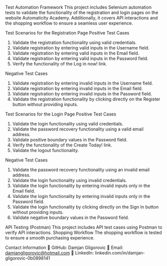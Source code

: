Test Automation Framework
This project includes Selenium automation tests to validate the functionality of the registration and login pages on the website Automaticity Academy. Additionally, it covers API interactions and the shopping workflow to ensure a seamless user experience.

Test Scenarios for the Registration Page
Positive Test Cases
1. Validate the registration functionality using valid credentials.
2. Validate registration by entering valid inputs in the Username field.
3. Validate registration by entering valid inputs in the Email field.
4. Validate registration by entering valid inputs in the Password field.
5. Verify the functionality of the Log in now! link.

Negative Test Cases
1. Validate registration by entering invalid inputs in the Username field.
2. Validate registration by entering invalid inputs in the Email field.
3. Validate registration by entering invalid inputs in the Password field.
4. Validate the registration functionality by clicking directly on the Register button without providing inputs.

Test Scenarios for the Login Page
Positive Test Cases
1. Validate the login functionality using valid credentials.
2. Validate the password recovery functionality using a valid email address.
3. Validate positive boundary values in the Password field.
4. Verify the functionality of the Create Today! link.
5. Validate the logout functionality.

Negative Test Cases
1. Validate the password recovery functionality using an invalid email address.
2. Validate the login functionality using invalid credentials.
3. Validate the login functionality by entering invalid inputs only in the Email field.
4. Validate the login functionality by entering invalid inputs only in the Password field.
5. Validate the login functionality by clicking directly on the Sign In button without providing inputs.
6. Validate negative boundary values in the Password field.

API Testing (Postman)
This project includes API test cases using Postman to verify API interactions.
Shopping Workflow
The shopping workflow is tested to ensure a smooth purchasing experience.

Contact Information
📌 GitHub: Damjan Gligorovic
📧 Email: damjangligorovic@hotmail.com
🔗 LinkedIn: linkedin.com/in/damjan-gligorovic-0b0898141
